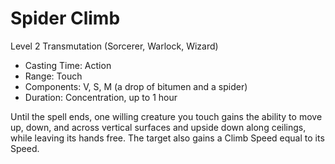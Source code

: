 # Spider Climb
Level 2 Transmutation (Sorcerer, Warlock, Wizard)

- Casting Time: Action
- Range: Touch
- Components: V, S, M (a drop of bitumen and a spider)
- Duration: Concentration, up to 1 hour

Until the spell ends, one willing creature you touch gains the ability to move up, down, and across vertical surfaces and upside down along ceilings, while leaving its hands free. The target also gains a Climb Speed equal to its Speed.
